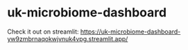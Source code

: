 # uk-microbiome-dashboard
Check it out on streamlit: https://uk-microbiome-dashboard-yw9zmbrnaqokwjvnuk4vpg.streamlit.app/
